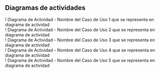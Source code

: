## Diagramas de actividades

 ! Diagrama de Actividad - Nombre del Caso de Uso 1 que se representa en
diagrama de actividad  
 ! Diagrama de Actividad - Nombre del Caso de Uso 2 que se representa en
diagrama de actividad  
 ! Diagrama de Actividad - Nombre del Caso de Uso 3 que se representa en
diagrama de actividad  
 ! Diagrama de Actividad - Nombre del Caso de Uso 4 que se representa en
diagrama de actividad  
 ! Diagrama de Actividad - Nombre del Caso de Uso 5 que se representa en
diagrama de actividad  
